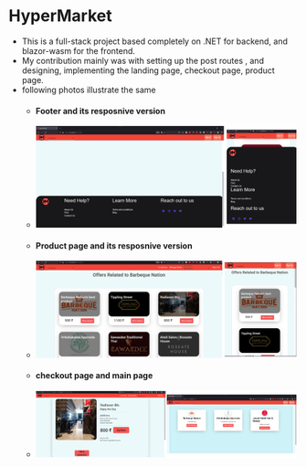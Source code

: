 # HyperMarket

- This is a full-stack project based completely on .NET for backend,
and blazor-wasm for the frontend.
- My contribution mainly was with setting up the post routes ,
and designing, implementing the landing page, checkout page, product page.
- following photos illustrate the same
	- #### Footer and its resposnive version
	- <img src="./Images/Footer.png" alt="drawing" width="800"/>
	- #### Product page and its resposnive version
	- <img src="./Images/ProductPage.png" alt="drawing" width="800"/>
	- #### checkout page and main page
	- <img src="./Images/checkoutAndMainPage.png" alt="drawing" width="1000"/>


